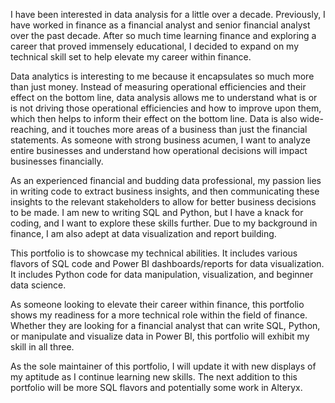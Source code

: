 I have been interested in data analysis for a little over a decade. Previously, I have worked in finance as a financial analyst and senior financial analyst over the past decade.
After so much time learning finance and exploring a career that proved immensely educational, I decided to expand on my technical skill set to help elevate my career within finance.

Data analytics is interesting to me because it encapsulates so much more than just money.
Instead of measuring operational efficiencies and their effect on the bottom line, data analysis allows me to understand what is or is not driving those operational efficiencies and how to improve upon them, which then helps to inform their effect on the bottom line.
Data is also wide-reaching, and it touches more areas of a business than just the financial statements. As someone with strong business acumen, I want to analyze entire businesses and understand how operational decisions will impact businesses financially.

As an experienced financial and budding data professional, my passion lies in writing code to extract business insights, and then communicating these insights to the relevant stakeholders to allow for better business decisions to be made.
I am new to writing SQL and Python, but I have a knack for coding, and I want to explore these skills further. Due to my background in finance, I am also adept at data visualization and report building.

This portfolio is to showcase my technical abilities. It includes various flavors of SQL code and Power BI dashboards/reports for data visualization. It includes Python code for data manipulation, visualization, and beginner data science.

As someone looking to elevate their career within finance, this portfolio shows my readiness for a more technical role within the field of finance.
Whether they are looking for a financial analyst that can write SQL, Python, or manipulate and visualize data in Power BI, this portfolio will exhibit my skill in all three.

As the sole maintainer of this portfolio, I will update it with new displays of my aptitude as I continue learning new skills. The next addition to this portfolio will be more SQL flavors and potentially some work in Alteryx.
